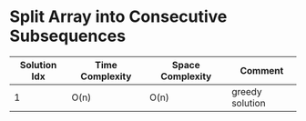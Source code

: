 # Split Array into Consecutive Subsequences

| Solution Idx | Time Complexity | Space Complexity | Comment         |
| ------------ | --------------- | ---------------- | --------------- |
| 1            | O(n)            | O(n)             | greedy solution |
